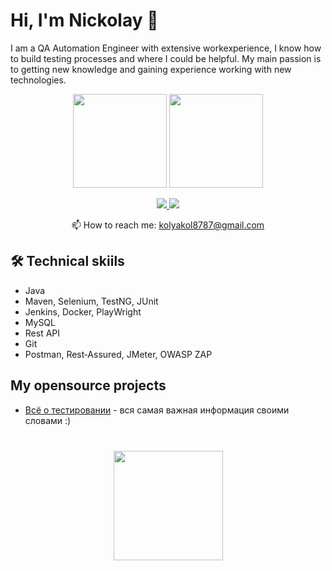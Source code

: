 # Hi, I'm Nickolay 👋
I am a QA Automation Engineer with extensive workexperience, I know how to build testing processes and where I could be helpful. My main passion is to getting new knowledge and gaining experience working with new technologies.

<p align='center'>
   <a href="https://github-readme-stats.vercel.app/api?username=nick8787&show_icons=true&count_private=true"><img
           height=150
           src="https://github-readme-stats.vercel.app/api?username=nick8787&show_icons=true&count_private=true"/></a>
   <a href="https://github.com/romankh3/github-readme-stats"><img height=150
                                                                  src="https://github-readme-stats.vercel.app/api/top-langs/?username=nick8787&layout=compact"/></a>
</p>

<p align='center'>
   <a href="https://www.linkedin.com/in/romankh3/">
       <img src="https://img.shields.io/badge/linkedin-%230077B5.svg?&style=for-the-badge&logo=linkedin&logoColor=white"/>
   </a>
   <a href="https://t.me/nick8787">
       <img src="https://img.shields.io/badge/Telegram-2CA5E0?style=for-the-badge&logo=telegram&logoColor=white"/>
   </a>
<p align='center'>
   📫 How to reach me: <a href='mailto:kolyakol8787@gmail.com'>kolyakol8787@gmail.com</a>
</p>


## 🛠 Technical skiils
*   Java
*   Maven, Selenium, TestNG, JUnit
*   Jenkins, Docker, PlayWright
*   MySQL
*   Rest API
*   Git
*   Postman, Rest‑Assured, JMeter, OWASP ZAP

## My opensource projects

*   [Всё о тестировании](https://www.testing87.online/) - вся самая важная информация своими словами :)

<div align="center" style="margin: 40px 0">
   <a href="https://github.com/nick8787/github-profile-views-counter">
       <img width="175px" src="https://komarev.com/ghpvc/?username=nick8787&color=DE002D">
   </a>
</div>
